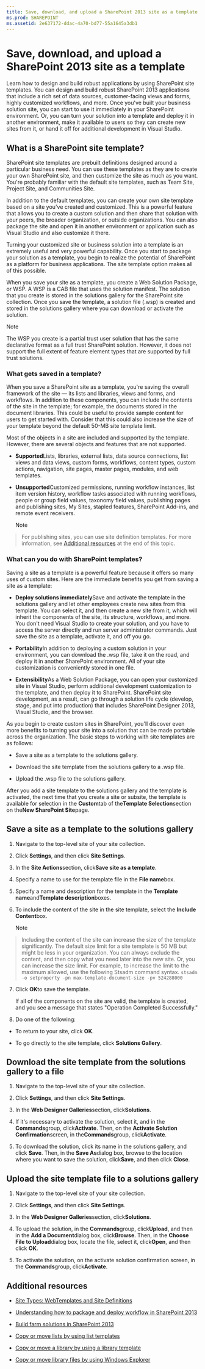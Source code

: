 ```yaml
---
title: Save, download, and upload a SharePoint 2013 site as a template
ms.prod: SHAREPOINT
ms.assetid: 2e637172-ddac-4a70-bd77-55a1645a3db1
---
```



# Save, download, and upload a SharePoint 2013 site as a template
Learn how to design and build robust applications by using SharePoint site templates. 
You can design and build robust SharePoint 2013 applications that include a rich set of data sources, customer-facing views and forms, highly customized workflows, and more. Once you've built your business solution site, you can start to use it immediately in your SharePoint environment. Or, you can turn your solution into a template and deploy it in another environment, make it available to users so they can create new sites from it, or hand it off for additional development in Visual Studio. 
  
    
    


## What is a SharePoint site template?
<a name="bkmk_WhatIsTemplate"> </a>

SharePoint site templates are prebuilt definitions designed around a particular business need. You can use these templates as they are to create your own SharePoint site, and then customize the site as much as you want. You're probably familiar with the default site templates, such as Team Site, Project Site, and Communities Site. 
  
    
    
In addition to the default templates, you can create your own site template based on a site you've created and customized. This is a powerful feature that allows you to create a custom solution and then share that solution with your peers, the broader organization, or outside organizations. You can also package the site and open it in another environment or application such as Visual Studio and also customize it there. 
  
    
    
Turning your customized site or business solution into a template is an extremely useful and very powerful capability. Once you start to package your solution as a template, you begin to realize the potential of SharePoint as a platform for business applications. The site template option makes all of this possible. 
  
    
    
When you save your site as a template, you create a Web Solution Package, or WSP. A WSP is a CAB file that uses the solution manifest. The solution that you create is stored in the solutions gallery for the SharePoint site collection. Once you save the template, a solution file (.wsp) is created and stored in the solutions gallery where you can download or activate the solution. 
  
    
    

> [!NOTE]  
> The WSP you create is a partial trust user solution that has the same declarative format as a full trust SharePoint solution. However, it does not support the full extent of feature element types that are supported by full trust solutions. 
  
    
    


### What gets saved in a template?

When you save a SharePoint site as a template, you're saving the overall framework of the site — its lists and libraries, views and forms, and workflows. In addition to these components, you can include the contents of the site in the template; for example, the documents stored in the document libraries. This could be useful to provide sample content for users to get started with. Consider that this could also increase the size of your template beyond the default 50-MB site template limit. 
  
    
    
Most of the objects in a site are included and supported by the template. However, there are several objects and features that are not supported. 
  
    
    

- **Supported**Lists, libraries, external lists, data source connections, list views and data views, custom forms, workflows, content types, custom actions, navigation, site pages, master pages, modules, and web templates.
    
  
- **Unsupported**Customized permissions, running workflow instances, list item version history, workflow tasks associated with running workflows, people or group field values, taxonomy field values, publishing pages and publishing sites, My Sites, stapled features, SharePoint Add-ins, and remote event receivers.
    
    > [!NOTE]  
> For publishing sites, you can use site definition templates. For more information, see  [Additional resources](save-download-and-upload-a-sharepoint-2013-site-as-a-template.md#bkmk_additionalresources) at the end of this topic.

### What can you do with SharePoint templates?

Saving a site as a template is a powerful feature because it offers so many uses of custom sites. Here are the immediate benefits you get from saving a site as a template: 
  
    
    

- **Deploy solutions immediately**Save and activate the template in the solutions gallery and let other employees create new sites from this template. You can select it, and then create a new site from it, which will inherit the components of the site, its structure, workflows, and more. You don't need Visual Studio to create your solution, and you have to access the server directly and run server administrator commands. Just save the site as a template, activate it, and off you go.
    
  
- **Portability**In addition to deploying a custom solution in your environment, you can download the .wsp file, take it on the road, and deploy it in another SharePoint environment. All of your site customization is conveniently stored in one file.
    
  
- **Extensibility**As a Web Solution Package, you can open your customized site in Visual Studio, perform additional development customization to the template, and then deploy it to SharePoint. SharePoint site development, as a result, can go through a solution life cycle (develop, stage, and put into production) that includes SharePoint Designer 2013, Visual Studio, and the browser.
    
  
As you begin to create custom sites in SharePoint, you'll discover even more benefits to turning your site into a solution that can be made portable across the organization. The basic steps to working with site templates are as follows: 
  
    
    

- Save a site as a template to the solutions gallery. 
    
  
- Download the site template from the solutions gallery to a .wsp file. 
    
  
- Upload the .wsp file to the solutions gallery. 
    
  
After you add a site template to the solutions gallery and the template is activated, the next time that you create a site or subsite, the template is available for selection in the **Custom**tab of the**Template Selection**section on the**New SharePoint Site**page.
  
    
    

## Save a site as a template to the solutions gallery
<a name="bkmk_SaveTemplate"> </a>


1. Navigate to the top-level site of your site collection. 
    
  
2. Click **Settings**, and then click **Site Settings**. 
    
  
3. In the **Site Actions**section, click**Save site as a template**. 
    
  
4. Specify a name to use for the template file in the **File name**box.
    
  
5. Specify a name and description for the template in the **Template name**and**Template description**boxes.
    
  
6. To include the content of the site in the site template, select the **Include Content**box.
    
    > [!NOTE]  
> Including the content of the site can increase the size of the template significantly. The default size limit for a site template is 50 MB but might be less in your organization. You can always exclude the content, and then copy what you need later into the new site. Or, you can increase the size limit. For example, to increase the limit to the maximum allowed, use the following Stsadm command syntax. 
>  `stsadm -o setproperty -pn max-template-document-size -pv 524288000`
7. Click **OK**to save the template.
    
    If all of the components on the site are valid, the template is created, and you see a message that states "Operation Completed Successfully." 
    
  
8. Do one of the following: 
    
  - To return to your site, click **OK**. 
    
  
  - To go directly to the site template, click **Solutions Gallery**. 
    
  

## Download the site template from the solutions gallery to a file
<a name="bkmk_DownloadTemplate"> </a>


1. Navigate to the top-level site of your site collection. 
    
  
2. Click **Settings**, and then click **Site Settings**. 
    
  
3. In the **Web Designer Galleries**section, click**Solutions**. 
    
  
4. If it's necessary to activate the solution, select it, and in the **Commands**group, click**Activate**. Then, on the **Activate Solution Confirmation**screen, in the**Commands**group, click**Activate**. 
    
  
5. To download the solution, click its name in the solutions gallery, and click **Save**. Then, in the **Save As**dialog box, browse to the location where you want to save the solution, click**Save**, and then click **Close**. 
    
  

## Upload the site template file to a solutions gallery
<a name="bkmk_UploadTemplate"> </a>


1. Navigate to the top-level site of your site collection. 
    
  
2. Click **Settings**, and then click **Site Settings**. 
    
  
3. In the **Web Designer Galleries**section, click**Solutions**. 
    
  
4. To upload the solution, in the **Commands**group, click**Upload**, and then in the **Add a Document**dialog box, click**Browse**. Then, in the **Choose File to Upload**dialog box, locate the file, select it, click**Open**, and then click **OK**. 
    
  
5. To activate the solution, on the activate solution confirmation screen, in the **Commands**group, click**Activate**. 
    
  

## Additional resources
<a name="bkmk_additionalresources"> </a>


-  [Site Types: WebTemplates and Site Definitions](http://msdn.microsoft.com/en-us/library/ms434313.aspx)
    
  
-  [Understanding how to package and deploy workflow in SharePoint 2013](http://msdn.microsoft.com/en-us/library/jj819316%28v=office.15%29.aspx)
    
  
-  [Build farm solutions in SharePoint 2013](http://msdn.microsoft.com/en-us/library/jj163902%28v=office.15%29.aspx)
    
  
-  [Copy or move lists by using list templates](http://office.com/redir/HA101782479.aspx)
    
  
-  [Copy or move a library by using a library template](http://office.com/redir/HA101814157.aspx)
    
  
-  [Copy or move library files by using Windows Explorer](http://office.com/redir/HA101811182.aspx)
    
  

